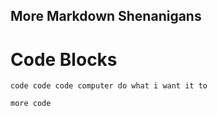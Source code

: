 ## More Markdown Shenanigans
# Code Blocks

```
code code code computer do what i want it to
```

```
more code
```
